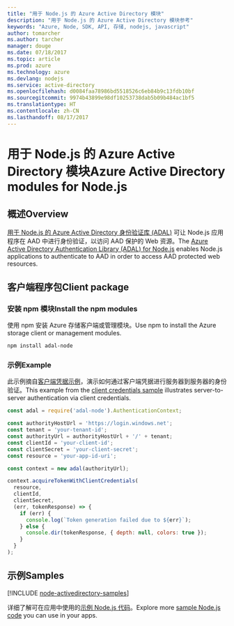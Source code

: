 ```yaml
---
title: "用于 Node.js 的 Azure Active Directory 模块"
description: "用于 Node.js 的 Azure Active Directory 模块参考"
keywords: "Azure, Node, SDK, API, 存储, nodejs, javascript"
author: tomarcher
ms.author: tarcher
manager: douge
ms.date: 07/18/2017
ms.topic: article
ms.prod: azure
ms.technology: azure
ms.devlang: nodejs
ms.service: active-directory
ms.openlocfilehash: d0084faa78986bd5518526c6eb84b9c13fdb10bf
ms.sourcegitcommit: 9974b43899e98df10253738dab5b09b484ac1bf5
ms.translationtype: HT
ms.contentlocale: zh-CN
ms.lasthandoff: 08/17/2017
---
```

# <a name="azure-active-directory-modules-for-nodejs"></a><span data-ttu-id="3b3d9-104">用于 Node.js 的 Azure Active Directory 模块</span><span class="sxs-lookup"><span data-stu-id="3b3d9-104">Azure Active Directory modules for Node.js</span></span>

## <a name="overview"></a><span data-ttu-id="3b3d9-105">概述</span><span class="sxs-lookup"><span data-stu-id="3b3d9-105">Overview</span></span>

<span data-ttu-id="3b3d9-106">[用于 Node.js 的 Azure Active Directory 身份验证库 (ADAL)](https://www.npmjs.com/package/adal-node) 可让 Node.js 应用程序在 AAD 中进行身份验证，以访问 AAD 保护的 Web 资源。</span><span class="sxs-lookup"><span data-stu-id="3b3d9-106">The [Azure Active Directory Authentication Library (ADAL) for Node.js](https://www.npmjs.com/package/adal-node) enables Node.js applications to authenticate to AAD in order to access AAD protected web resources.</span></span>

## <a name="client-package"></a><span data-ttu-id="3b3d9-107">客户端程序包</span><span class="sxs-lookup"><span data-stu-id="3b3d9-107">Client package</span></span>

### <a name="install-the-npm-modules"></a><span data-ttu-id="3b3d9-108">安装 npm 模块</span><span class="sxs-lookup"><span data-stu-id="3b3d9-108">Install the npm modules</span></span>

<span data-ttu-id="3b3d9-109">使用 npm 安装 Azure 存储客户端或管理模块。</span><span class="sxs-lookup"><span data-stu-id="3b3d9-109">Use npm to install the Azure storage client or management modules.</span></span>

```bash
npm install adal-node
```   

### <a name="example"></a><span data-ttu-id="3b3d9-110">示例</span><span class="sxs-lookup"><span data-stu-id="3b3d9-110">Example</span></span>

<span data-ttu-id="3b3d9-111">此示例摘自[客户端凭据示例](https://github.com/MSOpenTech/azure-activedirectory-library-for-nodejs/blob/master/sample/client-credentials-sample.js)，演示如何通过客户端凭据进行服务器到服务器的身份验证。</span><span class="sxs-lookup"><span data-stu-id="3b3d9-111">This example from the [client credentials sample](https://github.com/MSOpenTech/azure-activedirectory-library-for-nodejs/blob/master/sample/client-credentials-sample.js) illustrates server-to-server authentication via client credentials.</span></span>

```javascript
const adal = require('adal-node').AuthenticationContext;

const authorityHostUrl = 'https://login.windows.net';
const tenant = 'your-tenant-id';
const authorityUrl = authorityHostUrl + '/' + tenant;
const clientId = 'your-client-id';
const clientSecret = 'your-client-secret';
const resource = 'your-app-id-uri';

const context = new adal(authorityUrl);

context.acquireTokenWithClientCredentials(
  resource,
  clientId,
  clientSecret,
  (err, tokenResponse) => {
    if (err) {
      console.log(`Token generation failed due to ${err}`);
    } else {
      console.dir(tokenResponse, { depth: null, colors: true });
    }
  }
);
```

## <a name="samples"></a><span data-ttu-id="3b3d9-112">示例</span><span class="sxs-lookup"><span data-stu-id="3b3d9-112">Samples</span></span>

[!INCLUDE [node-activedirectory-samples](../docs-ref-conceptual/includes/activedirectory-samples.md)]

<span data-ttu-id="3b3d9-113">详细了解可在应用中使用的[示例 Node.js 代码](https://azure.microsoft.com/resources/samples/?platform=nodejs)。</span><span class="sxs-lookup"><span data-stu-id="3b3d9-113">Explore more [sample Node.js code](https://azure.microsoft.com/resources/samples/?platform=nodejs) you can use in your apps.</span></span>
